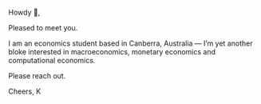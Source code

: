 Howdy 👋,


Pleased to meet you.

I am an economics student based in Canberra, Australia — I’m yet another bloke interested in macroeconomics, monetary economics and computational economics.

Please reach out.


Cheers,
K
